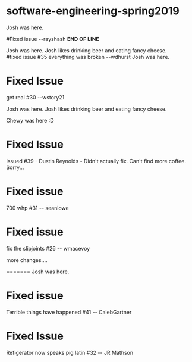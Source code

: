 # software-engineering-spring2019

Josh was here.

#Fixed issue
--rayshash
**END OF LINE**

Josh was here.  Josh likes drinking beer and eating fancy cheese.  
#fixed issue #35 everything was broken --wdhurst
Josh was here.
# Fixed Issue

get real #30 --wstory21

Josh was here.  Josh likes drinking beer and eating fancy cheese.  


Chewy was here :D 



# Fixed Issue

Issued #39 - Dustin Reynolds - 
Didn't actually fix.  Can't find more coffee. Sorry...




# Fixed issue

700 whp #31 -- seanlowe

# Fixed issue

fix the slipjoints #26 -- wmacevoy

more changes....

=======
Josh was here.

# Fixed issue

Terrible things have happened #41 -- CalebGartner

# Fixed Issue

Refigerator now speaks pig latin #32 -- JR Mathson

